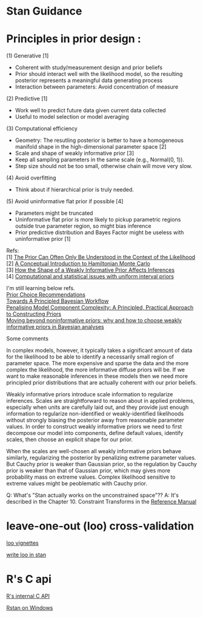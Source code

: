 # Stan Guidance

# Principles in prior design :<br/>

(1) Generative [1] <br/>
- Coherent with study/measurement design and prior beliefs <br/>
- Prior should interact well with the likelihood model, so the resulting posterior represents a meaningful data generating process <br/>
- Interaction between parameters: Avoid concentration of measure <br/>

(2) Predictive [1] <br/>
- Work well to predict future data given current data collected <br/>
- Useful to model selection or model averaging <br/>

(3) Computational efficiency <br/>
- Geometry: The resutling posterior is better to have a homogeneous manifold shape in the high-dimensional parameter space [2] <br/>
- Scale and shape of weakly informative prior [3] <br/>
- Keep all sampling parameters in the same scale (e.g., Normal(0, 1)). <br/>
- Step size should not be too small, otherwise chain will move very slow. <br/>

(4) Avoid overfitting <br/>
- Think about if hierarchical prior is truly needed.

(5) Avoid uninformative flat prior if possible [4] <br/>
- Parameters might be truncated <br/>
- Uninformative flat prior is more likely to pickup parametric regions outside true parameter region, so might bias inference <br/>
- Prior predictive distribution and Bayes Factor might be useless with uninformative prior [1] <br/>

Refs: <br/>
[1] [The Prior Can Often Only Be Understood in the Context of the Likelihood](https://www.mdpi.com/1099-4300/19/10/555) <br/>
[2] [A Conceptual Introduction to Hamiltonian Monte Carlo](https://arxiv.org/abs/1701.02434) <br/>
[3] [How the Shape of a Weakly Informative Prior Affects Inferences](https://mc-stan.org/users/documentation/case-studies/weakly_informative_shapes.html) <br/>
[4] [Computational and statistical issues with uniform interval priors](https://statmodeling.stat.columbia.edu/2017/11/28/computational-statistical-issues-uniform-interval-priors/) <br/>

I'm still learning below refs. <br/>
[Prior Choice Recommendations](https://github.com/stan-dev/stan/wiki/Prior-Choice-Recommendations) <br/>
[Towards A Principled Bayesian Workflow](https://betanalpha.github.io/assets/case_studies/principled_bayesian_workflow.html) <br/>
[Penalising Model Component Complexity: A Principled, Practical Approach to Constructing Priors](https://projecteuclid.org/euclid.ss/1491465621) <br/>
[Moving beyond noninformative priors: why and how to choose
weakly informative priors in Bayesian analyses](https://onlinelibrary.wiley.com/doi/full/10.1111/oik.05985)

Some comments

In complex models, however, it typically takes a significant amount of data for the likelihood to be able to identify a necessarily small region of parameter space. The more expensive and sparse the data and the more complex the likelihood, the more informative diffuse priors will be. If we want to make reasonable inferences in these models then we need more principled prior distributions that are actually coherent with our prior beliefs.

Weakly informative priors introduce scale information to regularize inferences. Scales are straightforward to reason about in applied problems, especially when units are carefully laid out, and they provide just enough information to regularize non-identified or weakly-identified likelihoods without strongly biasing the posterior away from reasonable parameter values. In order to construct weakly informative priors we need to first decompose our model into components, define default values, identify scales, then choose an explicit shape for our prior.


When the scales are well-chosen all weakly informative priors behave similarly, regularizing the posterior by penalizing extreme parameter values. But Cauchy prior is weaker than Gaussian prior, so the regulation by Cauchy prior is weaker than that of Gaussian prior, which may gives more probability mass on extreme values. Complex likelihood sensitive to extreme values might be peoblematic with Cauchy prior.


Q: What's "Stan actually works on the unconstrained space"?? A: It's described in the Chapter 10. Constraint Transforms in the [Reference Manual](https://mc-stan.org/docs/2_24/functions-reference-2_24.pdf)

# leave-one-out (loo) cross-validation

[loo vignettes](https://github.com/stan-dev/loo/tree/master/vignettes)

[write loo in stan](https://mc-stan.org/loo/articles/loo2-with-rstan.html)


# R's C api

[R's internal C API](https://github.com/hadley/r-internals)

[Rstan on Windows](https://discourse.mc-stan.org/t/rstan-on-windows/16673)
